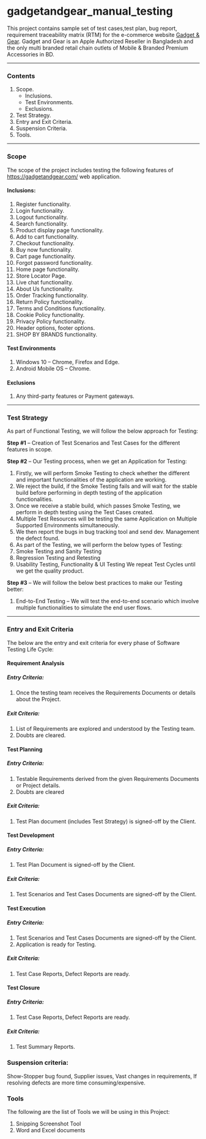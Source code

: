 # gadgetandgear_manual_testing
This project contains sample set of test cases,test plan, bug report, requirement traceability matrix (RTM) for the e-commerce website [Gadget & Gear](https://gadgetandgear.com/). Gadget and Gear is an Apple Authorized Reseller in Bangladesh and the only multi branded retail chain outlets of Mobile &amp; Branded Premium Accessories in BD.
***
### Contents
1.	Scope.
    * Inclusions.
    * Test Environments.
    * Exclusions.
2.	Test Strategy.
3.	Entry and Exit Criteria.
4.	Suspension Criteria.
5.	Tools.
***

### Scope
The scope of the project includes testing the following features of  https://gadgetandgear.com/ web application.
#### Inclusions:
1)	Register functionality.
2)	Login functionality. 
3)	Logout functionality.
4)	Search functionality.
5)	Product display page functionality.
6)	Add to cart functionality.
7)	Checkout functionality.
8)	Buy now functionality.
9)	Cart page functionality.
10)	Forgot password functionality.
11)	Home page functionality.
12)	Store Locator Page.
13)	Live chat functionality.
14)	About Us functionality.
15)	Order Tracking functionality.
16)	Return Policy functionality.
17)	Terms and Conditions functionality.
18)	Cookie Policy functionality.
19)	Privacy Policy functionality.
20)	Header options, footer options.
21)	SHOP BY BRANDS functionality.
#### Test Environments
1)	Windows 10 – Chrome, Firefox and Edge.
2)	Android Mobile OS – Chrome.
#### Exclusions 
1)	 Any third-party features or Payment gateways.
***
### Test Strategy
As part of Functional Testing, we will follow the below approach for Testing:

<b>Step #1</b> – Creation of Test Scenarios and Test Cases for the different features in scope.

<b>Step #2</b> – Our Testing process, when we get an Application for Testing:
1. Firstly, we will perform Smoke Testing to check whether the different and important functionalities of the application are working.
2. We reject the build, if the Smoke Testing fails and will wait for the stable build before performing in depth testing of the application functionalities.
3. Once we receive a stable build, which passes Smoke Testing, we perform in depth testing using the Test Cases created.
4. Multiple Test Resources will be testing the same Application on Multiple Supported Environments simultaneously.
5. We then report the bugs in bug tracking tool and send dev. Management the defect found.
6. As part of the Testing, we will perform the below types of Testing:
7.	Smoke Testing and Sanity Testing
8.	Regression Testing and Retesting 
9.	Usability Testing, Functionality & UI Testing 
We repeat Test Cycles until we get the quality product.

<b>Step #3</b> – We will follow the below best practices to make our Testing better:
1.	End-to-End Testing – We will test the end-to-end scenario which involve multiple functionalities to simulate the end user flows.
***
### Entry and Exit Criteria
The below are the entry and exit criteria for every phase of Software Testing Life Cycle:

#### Requirement Analysis
##### Entry Criteria:
1. Once the testing team receives the Requirements Documents or details about the Project.
##### Exit Criteria:
1. List of Requirements are explored and understood by the Testing team.
2. Doubts are cleared.

#### Test Planning
##### Entry Criteria:
1. Testable Requirements derived from the given Requirements Documents or Project details.
2. Doubts are cleared
##### Exit Criteria:
1. Test Plan document (includes Test Strategy) is signed-off by the Client.

#### Test Development
##### Entry Criteria:
1. Test Plan Document is signed-off by the Client.
##### Exit Criteria:
1. Test Scenarios and Test Cases Documents are signed-off by the Client.
#### Test Execution
##### Entry Criteria:
1. Test Scenarios and Test Cases Documents are signed-off by the Client.
2. Application is ready for Testing.
##### Exit Criteria:
1. Test Case Reports, Defect Reports are ready.
#### Test Closure
##### Entry Criteria:
1. Test Case Reports, Defect Reports are ready.
##### Exit Criteria:
1. Test Summary Reports.

### Suspension criteria:
Show-Stopper bug found, Supplier issues, Vast changes in requirements, If resolving defects are more time consuming/expensive.

### Tools
The following are the list of Tools we will be using in this Project: 
1.	Snipping Screenshot Tool
2.	Word and Excel documents

